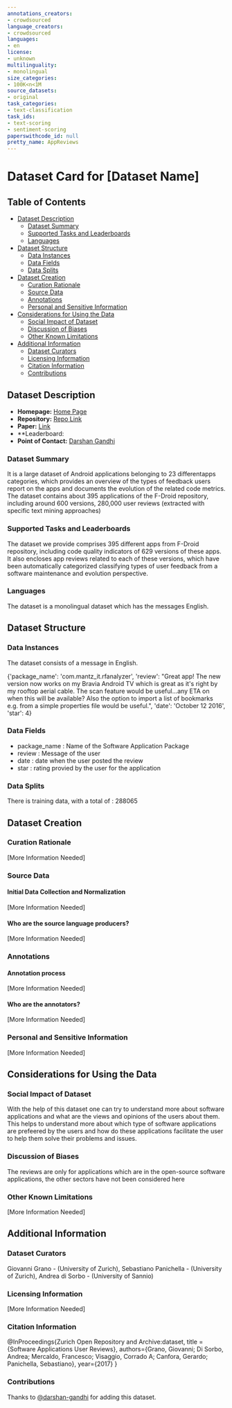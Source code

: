 ```yaml
---
annotations_creators:
- crowdsourced
language_creators:
- crowdsourced
languages:
- en
license:
- unknown
multilinguality:
- monolingual
size_categories:
- 100K<n<1M
source_datasets:
- original
task_categories:
- text-classification
task_ids:
- text-scoring
- sentiment-scoring
paperswithcode_id: null
pretty_name: AppReviews
---
```


# Dataset Card for [Dataset Name]

## Table of Contents
- [Dataset Description](#dataset-description)
  - [Dataset Summary](#dataset-summary)
  - [Supported Tasks and Leaderboards](#supported-tasks-and-leaderboards)
  - [Languages](#languages)
- [Dataset Structure](#dataset-structure)
  - [Data Instances](#data-instances)
  - [Data Fields](#data-fields)
  - [Data Splits](#data-splits)
- [Dataset Creation](#dataset-creation)
  - [Curation Rationale](#curation-rationale)
  - [Source Data](#source-data)
  - [Annotations](#annotations)
  - [Personal and Sensitive Information](#personal-and-sensitive-information)
- [Considerations for Using the Data](#considerations-for-using-the-data)
  - [Social Impact of Dataset](#social-impact-of-dataset)
  - [Discussion of Biases](#discussion-of-biases)
  - [Other Known Limitations](#other-known-limitations)
- [Additional Information](#additional-information)
  - [Dataset Curators](#dataset-curators)
  - [Licensing Information](#licensing-information)
  - [Citation Information](#citation-information)
  - [Contributions](#contributions)

## Dataset Description

- **Homepage:** [Home Page](https://github.com/sealuzh/user_quality)
- **Repository:** [Repo Link](https://github.com/sealuzh/user_quality)
- **Paper:** [Link](https://giograno.me/assets/pdf/workshop/wama17.pdf)
- **Leaderboard:
- **Point of Contact:** [Darshan Gandhi](darshangandhi1151@gmail.com)

### Dataset Summary

It is a large dataset of Android applications belonging to 23 differentapps categories, which provides an overview of the types of feedback users report on the apps and documents the evolution of the related code metrics. The dataset contains about 395 applications of the F-Droid repository, including around 600 versions, 280,000 user reviews (extracted with specific text mining approaches)

### Supported Tasks and Leaderboards

The dataset we provide comprises 395 different apps from F-Droid repository, including code quality indicators of 629 versions of these
apps. It also encloses app reviews related to each of these versions, which have been automatically categorized classifying types of user feedback from a software maintenance and evolution perspective.

### Languages

The dataset is a monolingual dataset which has the messages English.

## Dataset Structure

### Data Instances

The dataset consists of a message in English.

{'package_name': 'com.mantz_it.rfanalyzer',
 'review': "Great app! The new version now works on my Bravia Android TV which is great as it's right by my rooftop aerial cable. The scan feature would be useful...any ETA on when this will be available? Also the option to import a list of bookmarks e.g. from a simple properties file would be useful.",
 'date': 'October 12 2016',
 'star': 4}

### Data Fields

* package_name : Name of the Software Application Package
* review : Message of the user 
* date : date when the user posted the review 
* star : rating provied by the user for the application

### Data Splits

There is training data, with a total of : 288065

## Dataset Creation

### Curation Rationale

[More Information Needed]

### Source Data

#### Initial Data Collection and Normalization

[More Information Needed]

#### Who are the source language producers?

[More Information Needed]

### Annotations

#### Annotation process

[More Information Needed]

#### Who are the annotators?

[More Information Needed]

### Personal and Sensitive Information

[More Information Needed]

## Considerations for Using the Data

### Social Impact of Dataset

With the help of this dataset one can try to understand more about software applications and what are the views and opinions of the users about them. This helps to understand more about which type of software applications are prefeered by the users and how do these applications facilitate the user to help them solve their problems and issues. 

### Discussion of Biases

The reviews are only for applications which are in the open-source software applications, the other sectors have not been considered here 

### Other Known Limitations

[More Information Needed]

## Additional Information

### Dataset Curators

Giovanni Grano - (University of Zurich), Sebastiano Panichella - (University of Zurich), Andrea di Sorbo - (University of Sannio)

### Licensing Information

[More Information Needed]

### Citation Information

@InProceedings{Zurich Open Repository and
Archive:dataset,
title = {Software Applications User Reviews},
authors={Grano, Giovanni; Di Sorbo, Andrea; Mercaldo, Francesco; Visaggio, Corrado A; Canfora, Gerardo;
Panichella, Sebastiano},
year={2017}
}

### Contributions

Thanks to [@darshan-gandhi](https://github.com/darshan-gandhi) for adding this dataset.
